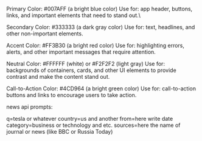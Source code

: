 Primary Color: #007AFF (a bright blue color)
Use for: app header, buttons, links, and important elements that need to stand out.\

Secondary Color: #333333 (a dark gray color)
Use for: text, headlines, and other non-important elements.

Accent Color: #FF3B30 (a bright red color)
Use for: highlighting errors, alerts, and other important messages that require attention.

Neutral Color: #FFFFFF (white) or #F2F2F2 (light gray)
Use for: backgrounds of containers, cards, and other UI elements to provide contrast and make the content stand out.

Call-to-Action Color: #4CD964 (a bright green color)
Use for: call-to-action buttons and links to encourage users to take action.

news api prompts:

q=tesla or whatever
country=us and another
from=here write date
category=business or technology and etc.
sources=here the name of journal or news (like BBC or Russia Today)
